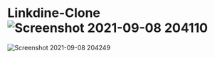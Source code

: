 # Linkdine-Clone ![Screenshot 2021-09-08 204110](https://user-images.githubusercontent.com/83244509/132575236-23f1928f-4b27-4be0-bd46-456f5918e800.png)
![Screenshot 2021-09-08 204249](https://user-images.githubusercontent.com/83244509/132575263-59fcf0b6-9361-4c96-b323-3dc92b0a8c93.png)


